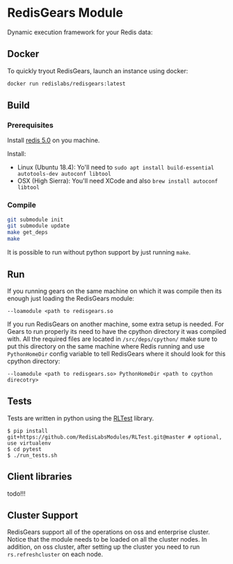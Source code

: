 # RedisGears Module
Dynamic execution framework for your Redis data:

## Docker

To quickly tryout RedisGears, launch an instance using docker:

```sh
docker run redislabs/redisgears:latest
```

## Build
### Prerequisites
Install [redis 5.0](https://redis.io/) on you machine.

Install:

* Linux (Ubuntu 18.4): Yo'll need to `sudo apt install build-essential autotools-dev autoconf libtool`
* OSX (High Sierra): You'll need XCode and also `brew install autoconf libtool`

### Compile
```bash
git submodule init
git submodule update
make get_deps
make
```
It is possible to run without python support by just running `make`.

## Run
If you running gears on the same machine on which it was compile then its enough just loading the RedisGears module:

`--loamodule <path to redisgears.so`

If you run RedisGears on another machine, some extra setup is needed. For Gears to run properly its need to have the cpython directory it was compiled with. All the required files are located in `/src/deps/cpython/` make sure to put this directory on the same machine where Redis running and use `PythonHomeDir` config variable to tell RedisGears where it should look for this cpython directory:

`--loamodule <path to redisgears.so> PythonHomeDir <path to cpython direcotry>`

## Tests
Tests are written in python using the [RLTest](https://github.com/RedisLabsModules/RLTest) library.
```
$ pip install git+https://github.com/RedisLabsModules/RLTest.git@master # optional, use virtualenv
$ cd pytest
$ ./run_tests.sh
```

## Client libraries

todo!!!

## Cluster Support
RedisGears support all of the operations on oss and enterprise cluster. Notice that the module needs to be loaded on all the cluster nodes. In addition, on oss cluster, after setting up the cluster you need to run `rs.refreshcluster` on each node.
